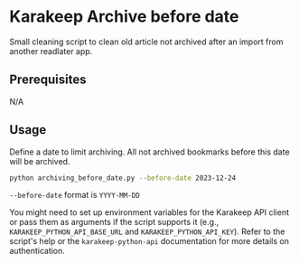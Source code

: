 # Karakeep Archive before date

Small cleaning script to clean old article not archived after an import from another readlater app.

## Prerequisites

N/A 

## Usage

Define a date to limit archiving. All not archived bookmarks before this date will be archived. 

```bash
python archiving_before_date.py --before-date 2023-12-24
```

`--before-date` format is `YYYY-MM-DD`

You might need to set up environment variables for the Karakeep API client or pass them as arguments if the script supports it (e.g., `KARAKEEP_PYTHON_API_BASE_URL` and `KARAKEEP_PYTHON_API_KEY`). Refer to the script's help or the `karakeep-python-api` documentation for more details on authentication.



